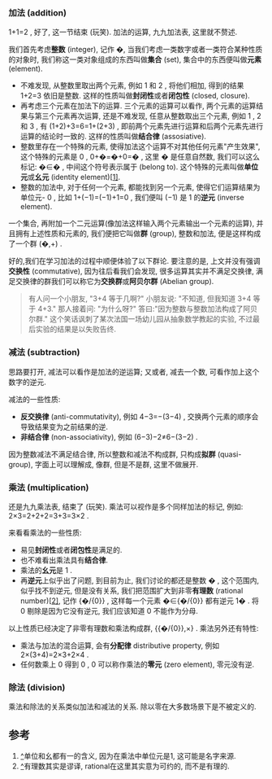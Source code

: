 ### 加法 (addition)

1+1=2 , 好了, 这一节结束 (玩笑). 加法的运算, 九九加法表, 这里就不赘述.

我们首先考虑**整数** (integer), 记作 �, 当我们考虑一类数字或者一类符合某种性质的对象时, 我们称这一类对象组成的东西叫做**集合** (set), 集合中的东西便叫做**元素** (element).

- 不难发现, 从整数里取出两个元素, 例如 1 和 2 , 将他们相加, 得到的结果 1+2=3 依旧是整数. 这样的性质叫做**封闭性**或者**闭包性** (closed, closure).
- 再考虑三个元素在加法下的运算. 三个元素的运算可以看作, 两个元素的运算结果与第三个元素再次运算, 还是不难发现, 任意从整数取出三个元素, 例如 1 , 2 和 3 , 有 (1+2)+3=6=1+(2+3) , 即前两个元素先进行运算和后两个元素先进行运算的结论时一致的. 这样的性质叫做**结合律** (assosiative).
- 整数里存在一个特殊的元素, 使得加法这个运算不对其他任何元素"产生效果", 这个特殊的元素是 0 , 0+�=�+0=� , 这里 � 是任意自然数, 我们可以这么标记: �∈� , 中间这个符号表示属于 (belong to). 这个特殊的元素叫做**单位元**或**幺元** (identity element)[[1\]](https://zhuanlan.zhihu.com/p/607918433#ref_1).
- 整数的加法中, 对于任何一个元素, 都能找到另一个元素, 使得它们运算结果为单位元- 0 , 比如 1+(−1)=(−1)+1=0 , 我们便叫 (−1) 是 1 的**逆元** (inverse element).

一个集合, 再附加一个二元运算(像加法这样输入两个元素输出一个元素的运算), 并且拥有上述性质和元素的, 我们便把它叫做**群** (group), 整数和加法, 便是这样构成了一个群 (�,+) .

好的,我们在学习加法的过程中顺便体验了以下群论. 要注意的是, 上文并没有强调**交换性** (commutative), 因为往后看我们会发现, 很多运算其实并不满足交换律, 满足交换律的群我们可以称它为**交换群**或**阿贝尔群** (Abelian group).

> 有人问一个小朋友, "3+4 等于几啊?" 小朋友说: "不知道, 但我知道 3+4 等于 4+3." 那人接着问: "为什么呀?" 答曰:"因为整数与整数加法构成了阿贝尔群."
> 这个笑话讽刺了某次法国一场幼儿园从抽象数学教起的实验, 不过最后实验的结果是以失败告终.

### 减法 (subtraction)

思路要打开, 减法可以看作是加法的逆运算; 又或者, 减去一个数, 可看作加上这个数字的逆元.

减法的一些性质:

- **反交换律** (anti-commutativity), 例如 4−3=−(3−4) , 交换两个元素的顺序会导致结果变为之前结果的逆.
- **非结合律** (non-associativity), 例如 (6−3)−2≠6−(3−2) .

因为整数减法不满足结合律, 所以整数和减法不构成群, 只构成**拟群** (quasi-group), 字面上可以理解成, 像群, 但是不是群, 这里不做展开.

### 乘法 (multiplication)

还是九九乘法表, 结束了 (玩笑). 乘法可以视作是多个同样加法的标记, 例如: 2×3=2+2+2=3+3=3×2 .

来看看乘法的一些性质:

- 易见**封闭性**或者**闭包性**是满足的.
- 也不难看出乘法具有**结合律**.
- 乘法的**幺元**是 1 .
- 再**逆元**上似乎出了问题, 到目前为止, 我们讨论的都还是整数 � , 这个范围内, 似乎找不到逆元, 但是没有关系, 我们把范围扩大到非零**有理数** (rational number)[[2\]](https://zhuanlan.zhihu.com/p/607918433#ref_2), 记作 {�/{0}} , 这样每一个元素 �∈{�/{0}} 都有逆元 1� . 将 0 剔除是因为它没有逆元, 我们应该知道 0 不能作为分母.

以上性质已经决定了非零有理数和乘法构成群, {{�/{0}},×} . 乘法另外还有特性:

- 乘法与加法的混合运算, 会有**分配律** distributive property, 例如 2×(3+4)=2×3+2×4 .
- 任何数乘上 0 得到 0 , 0 可以称作乘法的**零元** (zero element), 零元没有逆.

### 除法 (division)

乘法和除法的关系类似加法和减法的关系. 除以零在大多数场景下是不被定义的.

## 参考

1. [^](https://zhuanlan.zhihu.com/p/607918433#ref_1_0)单位和幺都有一的含义, 因为在乘法中单位元是1, 这可能是名字来源.
2. [^](https://zhuanlan.zhihu.com/p/607918433#ref_2_0)有理数其实是谬译, rational在这里其实意为可约的, 而不是有理的.